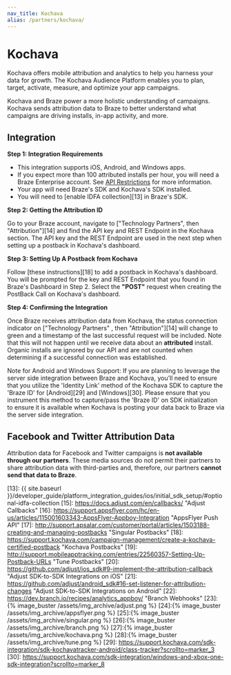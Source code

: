 ```yaml
---
nav_title: Kochava
alias: /partners/kochava/
---
```


# Kochava

Kochava offers mobile attribution and analytics to help you harness your data for growth. The Kochava Audience Platform enables you to plan, target, activate, measure, and optimize your app campaigns.

Kochava and Braze power a more holistic understanding of campaigns. Kochava sends attribution data to Braze to better understand what campaigns are driving installs, in-app activity, and more.

## Integration

__Step 1: Integration Requirements__

* This integration supports iOS, Android, and Windows apps.
* If you expect more than 100 attributed installs per hour, you will need a Braze Enterprise account. See [API Restrictions][5] for more information.
* Your app will need Braze's SDK and Kochava's SDK installed.
* You will need to [enable IDFA collection][13] in Braze's SDK.

__Step 2: Getting the Attribution ID__

Go to your Braze account, navigate to ["Technology Partners", then "Attribution"][14] and find the API key and REST Endpoint in the Kochava section. The API key and the REST Endpoint are used in the next step when setting up a postback in Kochava's dashboard.

__Step 3: Setting Up A Postback from Kochava__

Follow [these instructions][18] to add a postback in Kochava's dashboard. You will be prompted for the key and REST Endpoint that you found in Braze's Dashboard in Step 2. Select the __"POST"__ request when creating the PostBack Call on Kochava's dashboard.

__Step 4: Confirming the Integration__

Once Braze receives attribution data from Kochava, the status connection indicator on ["Technology Partners" , then "Attribution"][14] will change to green and a timestamp of the last successful request will be included. Note that this will not happen until we receive data about an __attributed__ install. Organic installs are ignored by our API and are not counted when determining if a successful connection was established.

Note for Android and Windows Support: If you are planning to leverage the server side integration between Braze and Kochava, you'll need to ensure that you utilize the 'Identity Link' method of the Kochava SDK to capture the 'Braze ID' for [Android][29] and [Windows][30]. Please ensure that you instrument this method to capture/pass the 'Braze ID' on SDK initialization to ensure it is available when Kochava is posting your data back to Braze via the server side integration.

## Facebook and Twitter Attribution Data

Attribution data for Facebook and Twitter campaigns is __not available through our partners__. These media sources do not permit their partners to share attribution data with third-parties and, therefore, our partners __cannot send that data to Braze__.


[5]: #api-restrictions
[13]: {{ site.baseurl }}/developer_guide/platform_integration_guides/ios/initial_sdk_setup/#optional-idfa-collection
[15]: https://docs.adjust.com/en/callbacks/ "Adjust Callbacks"
[16]: https://support.appsflyer.com/hc/en-us/articles/115001603343-AppsFlyer-Appboy-Integration "AppsFlyer Push API"
[17]: http://support.apsalar.com/customer/portal/articles/1503188-creating-and-managing-postbacks "Singular Postbacks"
[18]: https://support.kochava.com/campaign-management/create-a-kochava-certified-postback "Kochava Postbacks"
[19]: http://support.mobileapptracking.com/entries/22560357-Setting-Up-Postback-URLs "Tune Postbacks"
[20]: https://github.com/adjust/ios_sdk#9-implement-the-attribution-callback "Adjust SDK-to-SDK Integrations on iOS"
[21]: https://github.com/adjust/android_sdk#16-set-listener-for-attribution-changes "Adjust SDK-to-SDK Integrations on Android"
[22]: https://dev.branch.io/recipes/analytics_appboy/ "Branch Webhooks"
[23]:{% image_buster /assets/img_archive/adjust.png %}
[24]:{% image_buster /assets/img_archive/appsflyer.png %}
[25]:{% image_buster /assets/img_archive/singular.png %}
[26]:{% image_buster /assets/img_archive/branch.png %}
[27]:{% image_buster /assets/img_archive/kochava.png %}
[28]:{% image_buster /assets/img_archive/tune.png %}
[29]: https://support.kochava.com/sdk-integration/sdk-kochavatracker-android/class-tracker?scrollto=marker_3
[30]: https://support.kochava.com/sdk-integration/windows-and-xbox-one-sdk-integration?scrollto=marker_8
